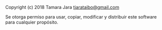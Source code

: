Copyright (c) 2018 Tamara Jara tjarataibo@gmail.com

Se otorga permiso para usar, copiar, modificar y distribuir este software para cualquier propósito.